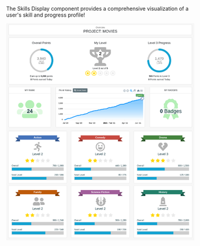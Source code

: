 The Skills Display component provides a comprehensive visualization of a user's skill and progress profile!

![User Skills Image](/img/screenshots/progress-and-ranking/client-display-proj.png)

